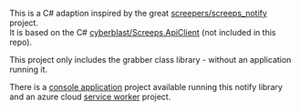 This is a C# adaption inspired by the great [screepers/screeps_notify](https://github.com/screepers/screeps_notify) project.  
It is based on the C# [cyberblast/Screeps.ApiClient](https://github.com/cyberblast/Screeps.ApiClient) (not included in this repo).

This project only includes the grabber class library - without an application running it. 

There is a [console application](https://github.com/cyberblast/Screeps.NotifyConsole) project available running this notify library and an azure cloud [service worker](https://github.com/cyberblast/Screeps.NotifyService) project.
